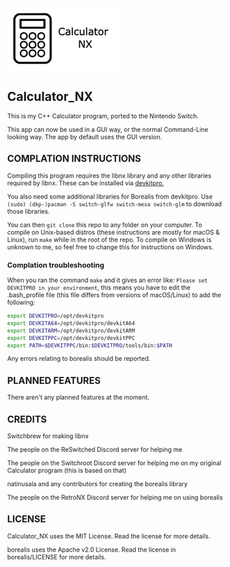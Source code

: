 ![Icon photo for Calculator_NX](./resources/Calculator_NX.jpg)

# Calculator_NX
This is my C++ Calculator program, ported to the Nintendo Switch.

This app can now be used in a GUI way, or the normal Command-Line looking way. The app by default uses the GUI version.

## COMPLATION INSTRUCTIONS

Compiling this program requires the libnx library and any other libraries required by libnx. These can be installed via [devkitpro.](https://devkitpro.org/wiki/Getting_Started)

You also need some additional libraries for Borealis from devkitpro. Use `(sudo) (dkp-)pacman -S switch-glfw switch-mesa switch-glm` to download those libraries.

You can then `git clone` this repo to any folder on your computer. To compile on Unix-based distros (these instructions are mostly for macOS & Linux), run `make` while in the root of the repo. To compile on Windows is unknown to me, so feel free to change this for instructions on Windows.

### Complation troubleshooting

When you ran the command `make` and it gives an error like: `Please set DEVKITPRO in your environment`, this means you have to edit the .bash_profile file (this file differs from versions of macOS/Linux) to add the following:
```bash
export DEVKITPRO=/opt/devkitpro
export DEVKITA64=/opt/devkitpro/devkitA64
export DEVKITARM=/opt/devkitpro/devkitARM
export DEVKITPPC=/opt/devkitpro/devkitPPC
export PATH=$DEVKITPPC/bin:$DEVKITPRO/tools/bin:$PATH
```

Any errors relating to borealis should be reported.

## PLANNED FEATURES

There aren't any planned features at the moment.

## CREDITS

Switchbrew for making libnx

The people on the ReSwitched Discord server for helping me

The people on the Switchroot Discord server for helping me on my original Calculator program (this is based on that)

natinusala and any contributors for creating the borealis library

The people on the RetroNX Discord server for helping me on using borealis

## LICENSE

Calculator_NX uses the MIT License. Read the license for more details.

borealis uses the Apache v2.0 License. Read the license in borealis/LICENSE for more details.
